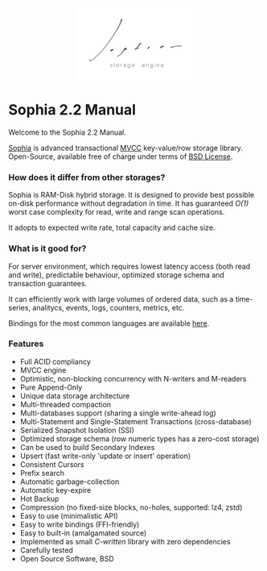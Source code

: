 
<p align="center">
	<img src="sophia.png" />
<p>

# Sophia 2.2 Manual

Welcome to the Sophia 2.2 Manual.

[Sophia](http://sophia.systems) is advanced transactional [MVCC](http://en.wikipedia.org/wiki/Multiversion_concurrency_control)
key-value/row storage library. Open-Source, available free of charge under terms of [BSD License](tutorial/license.md).

### How does it differ from other storages?

Sophia is RAM-Disk hybrid storage. It is designed to provide best possible on-disk performance without degradation
in time. It has guaranteed *O(1)* worst case complexity for read, write and range scan operations.

It adopts to expected write rate, total capacity and cache size.

### What is it good for?

For server environment, which requires
lowest latency access (both read and write), predictable behaviour, optimized storage schema and transaction guarantees.

It can efficiently work with large volumes of ordered data, such as a time-series,
analitycs, events, logs, counters, metrics, etc.

Bindings for the most common languages are available [here](http://sophia.systems/drivers.html).

### Features

* Full ACID compliancy
* MVCC engine
* Optimistic, non-blocking concurrency with N-writers and M-readers
* Pure Append-Only
* Unique data storage architecture
* Multi-threaded compaction
* Multi-databases support (sharing a single write-ahead log)
* Multi-Statement and Single-Statement Transactions (cross-database)
* Serialized Snapshot Isolation (SSI)
* Optimized storage schema (row numeric types has a zero-cost storage)
* Can be used to build Secondary Indexes
* Upsert (fast write-only 'update or insert' operation)
* Consistent Cursors
* Prefix search
* Automatic garbage-collection
* Automatic key-expire
* Hot Backup
* Compression (no fixed-size blocks, no-holes, supported: lz4, zstd)
* Easy to use (minimalistic API)
* Easy to write bindings (FFI-friendly)
* Easy to built-in (amalgamated source)
* Implemented as small *C-written* library with zero dependencies
* Carefully tested
* Open Source Software, BSD


